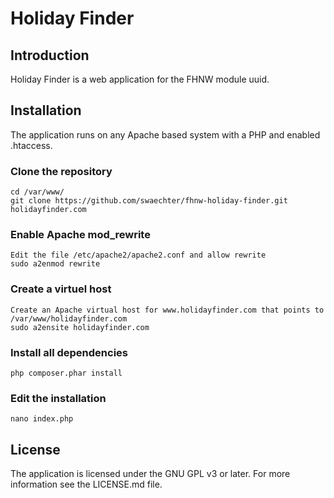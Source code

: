 # Holiday Finder

## Introduction

Holiday Finder is a web application for the FHNW module uuid.

## Installation

The application runs on any Apache based system with a PHP and enabled .htaccess.

### Clone the repository

	cd /var/www/
	git clone https://github.com/swaechter/fhnw-holiday-finder.git holidayfinder.com

### Enable Apache mod_rewrite

	Edit the file /etc/apache2/apache2.conf and allow rewrite
	sudo a2enmod rewrite

### Create a virtuel host

	Create an Apache virtual host for www.holidayfinder.com that points to /var/www/holidayfinder.com
	sudo a2ensite holidayfinder.com

### Install all dependencies

	php composer.phar install

### Edit the installation

	nano index.php

## License

The application is licensed under the GNU GPL v3 or later. For more information see the LICENSE.md file.
